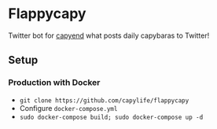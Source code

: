 # Flappycapy
Twitter bot for [capyend](https://github.com/capylife/capyend) what posts daily capybaras to Twitter!

## Setup
### Production with Docker
- `git clone https://github.com/capylife/flappycapy`
- Configure `docker-compose.yml`
- `sudo docker-compose build; sudo docker-compose up -d`
